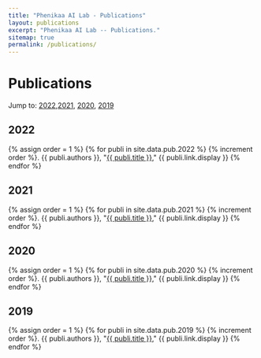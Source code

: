 ```yaml
---
title: "Phenikaa AI Lab - Publications"
layout: publications
excerpt: "Phenikaa AI Lab -- Publications."
sitemap: true
permalink: /publications/
---
```



# Publications
Jump to: [2022](#2022),[2021](#2021), [2020](#2020), [2019](#2019)
## 2022
{% assign order = 1 %}
{% for publi in site.data.pub.2022 %}
  {% increment order %}. {{ publi.authors }}, "<a target="_blank" href="{{ publi.link.url }}">{{ publi.title }}</a>," {{ publi.link.display }}
{% endfor %}

## 2021
{% assign order = 1 %}
{% for publi in site.data.pub.2021 %}
  {% increment order %}. {{ publi.authors }}, "<a target="_blank" href="{{ publi.link.url }}">{{ publi.title }}</a>," {{ publi.link.display }}
{% endfor %}

## 2020
{% assign order = 1 %}
{% for publi in site.data.pub.2020 %}
  {% increment order %}. {{ publi.authors }}, "<a target="_blank" href="{{ publi.link.url }}">{{ publi.title }}</a>," {{ publi.link.display }}
{% endfor %}

## 2019
{% assign order = 1 %}
{% for publi in site.data.pub.2019 %}
  {% increment order %}. {{ publi.authors }}, "<a target="_blank" href="{{ publi.link.url }}">{{ publi.title }}</a>," {{ publi.link.display }}
{% endfor %}
